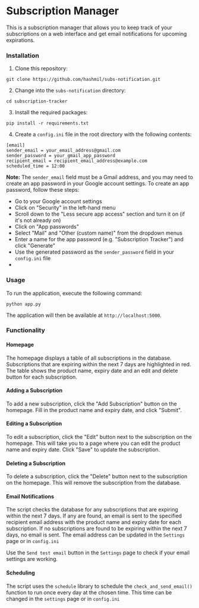 # Subscription Manager

This is a subscription manager that allows you to keep track of your subscriptions on a web interface and get email notifications for upcoming expirations.

### Installation

1. Clone this repository:

```
git clone https://github.com/hashmil/subs-notification.git
```

2.  Change into the `subs-notification` directory:

```
cd subscription-tracker
```

3.  Install the required packages:

```
pip install -r requirements.txt
```

4.  Create a `config.ini` file in the root directory with the following contents:

```
[email]
sender_email = your_email_address@gmail.com
sender_password = your_gmail_app_password
recipient_email = recipient_email_address@example.com
scheduled_time = 12:00
```

**Note:** The `sender_email` field must be a Gmail address, and you may need to create an app password in your Google account settings. To create an app password, follow these steps:

- Go to your Google account settings
- Click on "Security" in the left-hand menu
- Scroll down to the "Less secure app access" section and turn it on (if it's not already on)
- Click on "App passwords"
- Select "Mail" and "Other (custom name)" from the dropdown menus
- Enter a name for the app password (e.g. "Subscription Tracker") and click "Generate"
- Use the generated password as the `sender_password` field in your `config.ini` file
-

### Usage

To run the application, execute the following command:

```
python app.py
```

The application will then be available at `http://localhost:5000`.

### Functionality

#### Homepage

The homepage displays a table of all subscriptions in the database. Subscriptions that are expiring within the next 7 days are highlighted in red. The table shows the product name, expiry date and an edit and delete button for each subscription.

#### Adding a Subscription

To add a new subscription, click the "Add Subscription" button on the homepage. Fill in the product name and expiry date, and click "Submit".

#### Editing a Subscription

To edit a subscription, click the "Edit" button next to the subscription on the homepage. This will take you to a page where you can edit the product name and expiry date. Click "Save" to update the subscription.

#### Deleting a Subscription

To delete a subscription, click the "Delete" button next to the subscription on the homepage. This will remove the subscription from the database.

#### Email Notifications

The script checks the database for any subscriptions that are expiring within the next 7 days. If any are found, an email is sent to the specified recipient email address with the product name and expiry date for each subscription. If no subscriptions are found to be expiring within the next 7 days, no email is sent. The email address can be updated in the `Settings` page or in `config.ini`

Use the `Send test email` button in the `Settings` page to check if your email settings are working.

#### Scheduling

The script uses the `schedule` library to schedule the `check_and_send_email()` function to run once every day at the chosen time. This time can be changed in the `settings` page or in `config.ini`
